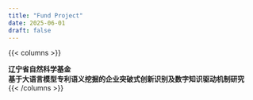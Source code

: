 ```yaml
---
title: "Fund Project"
date: 2025-06-01
draft: false
---
```


{{< columns >}}
<div class="column">
<strong>辽宁省自然科学基金</strong>
</div>

<div class="column">
<strong>基于大语言模型专利语义挖掘的企业突破式创新识别及数字知识驱动机制研究</strong>
</div>
{{< /columns >}}

